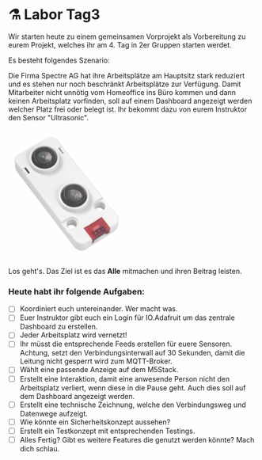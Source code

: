 # ⚗ Labor Tag3

Wir starten heute zu einem gemeinsamen Vorprojekt als Vorbereitung zu eurem Projekt, welches ihr am 4. Tag in 2er Gruppen starten werdet.

Es besteht folgendes Szenario:

Die Firma Spectre AG hat ihre Arbeitsplätze am Hauptsitz stark reduziert und es stehen nur noch beschränkt Arbeitsplätze zur Verfügung. Damit Mitarbeiter nicht unnötig vom Homeoffice ins Büro kommen und dann keinen Arbeitsplatz vorfinden, soll auf einem Dashboard angezeigt werden welcher Platz frei oder belegt ist. Ihr bekommt dazu von eurem Instruktor den Sensor "Ultrasonic".

![Ultrasonic](../.gitbook/assets/ultrasonic.png)

Los geht's. Das Ziel ist es das **Alle** mitmachen und ihren Beitrag leisten.

### Heute habt ihr folgende Aufgaben:

* [ ] Koordiniert euch untereinander. Wer macht was.
* [ ] Euer Instruktor gibt euch ein Login für IO.Adafruit um das zentrale Dashboard zu erstellen.
* [ ] Jeder Arbeitsplatz wird vernetzt!
* [ ] Ihr müsst die entsprechende Feeds erstellen für euere Sensoren. Achtung, setzt den Verbindungsinterwall auf 30 Sekunden, damit die Leitung nicht gesperrt wird zum MQTT-Broker.
* [ ] Wählt eine passende Anzeige auf dem M5Stack.
* [ ] Erstellt eine Interaktion, damit eine anwesende Person nicht den Arbeitsplatz verliert, wenn diese in die Pause geht. Auch dies soll auf dem Dashboard angezeigt werden.
* [ ] Erstellt eine technische Zeichnung, welche den Verbindungsweg und Datenwege aufzeigt.
* [ ] Wie könnte ein Sicherheitskonzept aussehen?
* [ ] Erstellt ein Testkonzept mit entsprechenden Testings.
* [ ] Alles Fertig? Gibt es weitere Features die genutzt werden könnte? Mach dich schlau.
